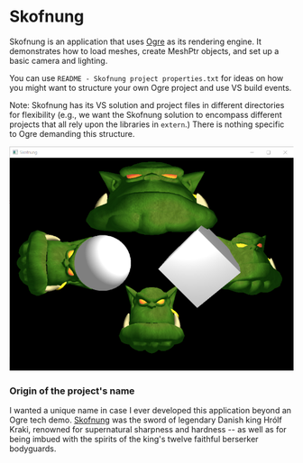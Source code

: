 Skofnung
=====

Skofnung is an application that uses [Ogre](https://www.ogre3d.org/) as its rendering engine. It demonstrates how to load meshes, create MeshPtr objects, and set up a basic camera and lighting.

You can use `README - Skofnung project properties.txt` for ideas on how you might want to structure your own Ogre project and use VS build events.

Note: Skofnung has its VS solution and project files in different directories for flexibility (e.g., we want the Skofnung solution to encompass different projects that all rely upon the libraries in `extern`.) There is nothing specific to Ogre demanding this structure.

![Skofnung screenshot](README-Skofnung-screenshot-2023-02-07.png)

### Origin of the project's name

I wanted a unique name in case I ever developed this application beyond an Ogre tech demo. [Skofnung](https://en.wikipedia.org/wiki/Skofnung) was the sword of legendary Danish king Hrólf Kraki, renowned for supernatural sharpness and hardness -- as well as for being imbued with the spirits of the king's twelve faithful berserker bodyguards.
